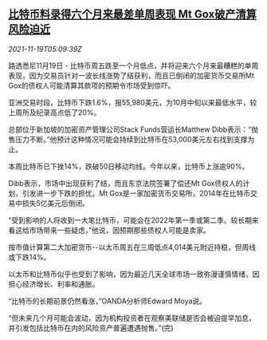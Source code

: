 <!--1637299863000-->
[比特币料录得六个月来最差单周表现 Mt Gox破产清算风险迫近](https://cn.reuters.com/article/bitcoin-weekly-1119-fri-idCNKBS2I40AW)
------

<div><i>2021-11-19T05:09:39Z</i></div><p>路透悉尼11月19日 - 比特币周五跌至一个月低点，并将迎来六个月来最糟糕的单周表现，因为交易员针对一波长线涨势了结获利，而且已倒闭的加密货币交易所Mt Gox的债权人可能清算其款项的预期令市场受到惊吓。</p><p>亚洲交易时段，比特币下跌1.6%，报55,980美元，为10月中旬以来最低水平，较上周所及纪录高点低了20%。</p><p>总部位于新加坡的加密资产管理公司Stack Funds营运长Matthew Dibb表示：“抛售压力不断。”他预计这种情况可能会持续到比特币在53,000美元左右找到支撑为止。</p><p>本周比特币已下挫14%，跌破50日移动均线。今年以来，比特币上涨逾90%。</p><p>Dibb表示，市场中出现获利了结，而且东京法院签署了偿还Mt Gox债权人的计划，引发进一步下跌的担忧。Mt Gox是一家加密货币交易所，2014年在比特币交易中损失5亿美元后倒闭。</p><p>“受到影响的人将收到一大笔比特币，可能会在2022年第一季或第二季。较长期来看这给市场带来一些疑虑，”他说，因预期那些债权人可能是卖家。</p><p>按市值计算第二大加密货币--以太币周五在三周低点4,014美元附近持稳，但周线或下跌14%。</p><p>以太币和比特币似乎也受到了影响，因为最近几天全球市场一致弥漫谨慎情绪，因担心经济增长、利率和通胀。</p><p>“比特币的长期前景仍然看涨，”OANDA分析师Edward Moya说。</p><p>“但未来几个月可能会波动，因为机构投资者在观察美联储是否会被迫提早加息，并引发包括比特币在内的风险资产普遍遭遇抛售。”(完)</p>
